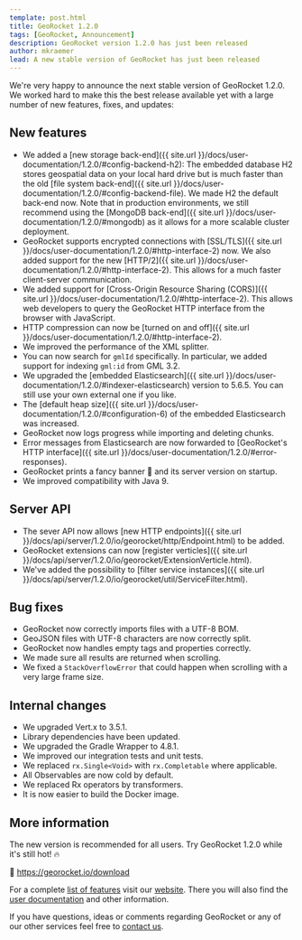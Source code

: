 ```yaml
---
template: post.html
title: GeoRocket 1.2.0
tags: [GeoRocket, Announcement]
description: GeoRocket version 1.2.0 has just been released
author: mkraemer
lead: A new stable version of GeoRocket has just been released
---
```


We're very happy to announce the next stable version of GeoRocket 1.2.0. We
worked hard to make this the best release available yet with a large number of
new features, fixes, and updates:

## New features

* We added a [new storage back-end]({{ site.url }}/docs/user-documentation/1.2.0/#config-backend-h2):
  The embedded database H2 stores geospatial data on your local hard drive but
  is much faster than the old [file system back-end]({{ site.url }}/docs/user-documentation/1.2.0/#config-backend-file). We made H2 the default
  back-end now. Note that in production environments, we still recommend using
  the [MongoDB back-end]({{ site.url }}/docs/user-documentation/1.2.0/#mongodb)
  as it allows for a more scalable cluster deployment.
* GeoRocket supports encrypted connections with [SSL/TLS]({{ site.url }}/docs/user-documentation/1.2.0/#http-interface-2) now. We also added
  support for the new [HTTP/2]({{ site.url }}/docs/user-documentation/1.2.0/#http-interface-2).
  This allows for a much faster client-server communication.
* We added support for [Cross-Origin Resource Sharing (CORS)]({{ site.url }}/docs/user-documentation/1.2.0/#http-interface-2).
  This allows web developers to query the GeoRocket HTTP interface from the
  browser with JavaScript.
* HTTP compression can now be [turned on and off]({{ site.url }}/docs/user-documentation/1.2.0/#http-interface-2).
* We improved the performance of the XML splitter.
* You can now search for `gmlId` specifically. In particular, we added support
  for indexing `gml:id` from GML 3.2.
* We upgraded the [embedded Elasticsearch]({{ site.url }}/docs/user-documentation/1.2.0/#indexer-elasticsearch)
  version to 5.6.5. You can still use your own external one if you like.
* The [default heap size]({{ site.url }}/docs/user-documentation/1.2.0/#configuration-6)
  of the embedded Elasticsearch was increased.
* GeoRocket now logs progress while importing and deleting chunks.
* Error messages from Elasticsearch are now forwarded to
  [GeoRocket's HTTP interface]({{ site.url }}/docs/user-documentation/1.2.0/#error-responses).
* GeoRocket prints a fancy banner &#129304; and its server version on startup.
* We improved compatibility with Java 9.

## Server API

* The sever API now allows [new HTTP endpoints]({{ site.url }}/docs/api/server/1.2.0/io/georocket/http/Endpoint.html) to be added.
* GeoRocket extensions can now [register verticles]({{ site.url }}/docs/api/server/1.2.0/io/georocket/ExtensionVerticle.html).
* We've added the possibility to [filter service instances]({{ site.url }}/docs/api/server/1.2.0/io/georocket/util/ServiceFilter.html).

## Bug fixes

* GeoRocket now correctly imports files with a UTF-8 BOM.
* GeoJSON files with UTF-8 characters are now correctly split.
* GeoRocket now handles empty tags and properties correctly.
* We made sure all results are returned when scrolling.
* We fixed a `StackOverflowError` that could happen when scrolling with a very
  large frame size.

## Internal changes

* We upgraded Vert.x to 3.5.1.
* Library dependencies have been updated.
* We upgraded the Gradle Wrapper to 4.8.1.
* We improved our integration tests and unit tests.
* We replaced `rx.Single<Void>` with `rx.Completable` where applicable.
* All Observables are now cold by default.
* We replaced Rx operators by transformers.
* It is now easier to build the Docker image.

## More information

The new version is recommended for all users. Try GeoRocket 1.2.0 while it's
still hot! &#128293;

&#128640; https://georocket.io/download

For a complete [list of features](https://georocket.io/products) visit our
[website](https://georocket.io). There you will also find the
[user documentation](https://georocket.io/docs/user-documentation)
and other information.

If you have questions, ideas or comments regarding GeoRocket or any of our other
services feel free to [contact us](http://www.igd.fraunhofer.de/en/competences/technologies/spatial-information-management).
